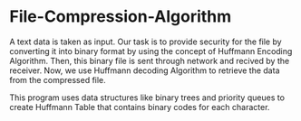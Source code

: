 # File-Compression-Algorithm

A text data is taken as input.
Our task is to provide security for the file by converting it into binary format by using the concept of Huffmann Encoding Algorithm.
Then, this binary file is sent through network and recived by the receiver. 
Now, we use Huffmann decoding Algorithm to retrieve the data from the compressed file.

This program uses data structures like binary trees and priority queues to create Huffmann Table that contains binary codes for each character.

